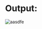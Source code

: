 # Output:

![aasdfe](https://github.com/Sanjayrajanrajappa/Lab-Programs/assets/91653459/47ac1f55-0490-422a-8f2a-20125607d00a)
